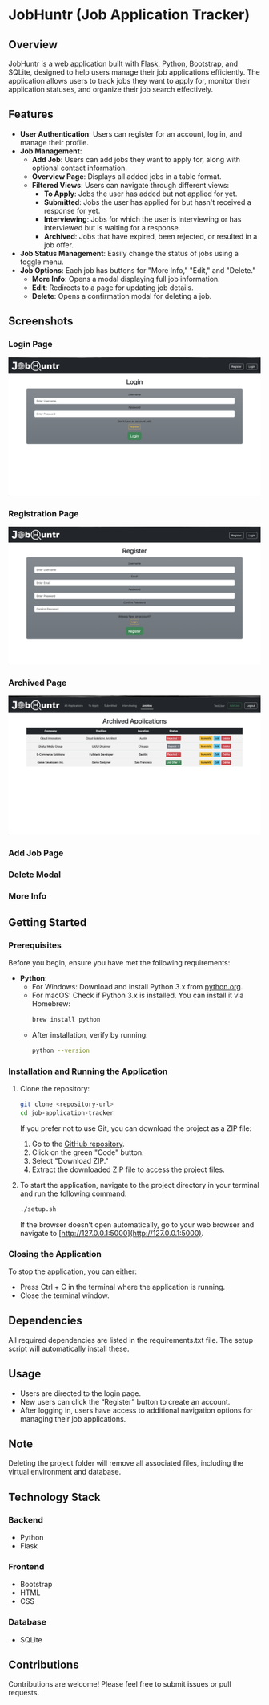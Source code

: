 # JobHuntr (Job Application Tracker)

## Overview
JobHuntr is a web application built with Flask, Python, Bootstrap, and SQLite, designed to help users manage their job applications efficiently. The application allows users to track jobs they want to apply for, monitor their application statuses, and organize their job search effectively.

## Features
- **User Authentication**: Users can register for an account, log in, and manage their profile.
- **Job Management**:
  - **Add Job**: Users can add jobs they want to apply for, along with optional contact information.
  - **Overview Page**: Displays all added jobs in a table format.
  - **Filtered Views**: Users can navigate through different views:
    - **To Apply**: Jobs the user has added but not applied for yet.
    - **Submitted**: Jobs the user has applied for but hasn't received a response for yet.
    - **Interviewing**: Jobs for which the user is interviewing or has interviewed but is waiting for a response.
    - **Archived**: Jobs that have expired, been rejected, or resulted in a job offer.
- **Job Status Management**: Easily change the status of jobs using a toggle menu.
- **Job Options**: Each job has buttons for "More Info," "Edit," and "Delete."
  - **More Info**: Opens a modal displaying full job information.
  - **Edit**: Redirects to a page for updating job details.
  - **Delete**: Opens a confirmation modal for deleting a job.

## Screenshots
### Login Page
![Login Page](assets/login_page.png)

### Registration Page
![Registration Page](assets/register_page.png) 

### Archived Page
![Archived Page](assets/archived_page.png)

### Add Job Page

### Delete Modal

### More Info

## Getting Started
### Prerequisites
Before you begin, ensure you have met the following requirements:
- **Python**: 
  - For Windows: Download and install Python 3.x from [python.org](https://www.python.org/downloads/).
  - For macOS: Check if Python 3.x is installed. You can install it via Homebrew:
    ```bash
    brew install python
    ```
  - After installation, verify by running:
    ```bash
    python --version
    ```

### Installation and Running the Application
1. Clone the repository:
   ```bash
   git clone <repository-url>
   cd job-application-tracker
   ```

   If you prefer not to use Git, you can download the project as a ZIP file:
   1. Go to the [GitHub repository](https://github.com/ba2534so-s/job-application-tracker).
   2. Click on the green "Code" button.
   3. Select "Download ZIP."
   4. Extract the downloaded ZIP file to access the project files.

2. To start the application, navigate to the project directory in your terminal and run the following command:
   ```bash
   ./setup.sh
   ```

    If the browser doesn’t open automatically, go to your web browser and navigate to [http://127.0.0.1:5000](http://127.0.0.1:5000).

### Closing the Application
To stop the application, you can either:
- Press Ctrl + C in the terminal where the application is running.
- Close the terminal window.



## Dependencies
All required dependencies are listed in the requirements.txt file. The setup script will automatically install these.

## Usage
- Users are directed to the login page.
- New users can click the “Register” button to create an account.
- After logging in, users have access to additional navigation options for managing their job applications.

## Note
Deleting the project folder will remove all associated files, including the virtual environment and database.

## Technology Stack
### Backend
- Python
- Flask
### Frontend
- Bootstrap
- HTML 
- CSS
### Database
- SQLite

## Contributions
Contributions are welcome! Please feel free to submit issues or pull requests.